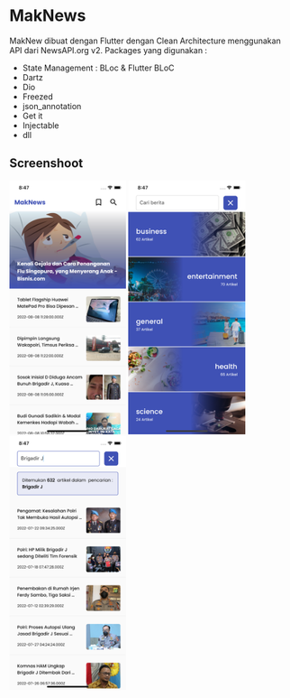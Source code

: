 # MakNews

MakNew dibuat dengan Flutter dengan Clean Architecture menggunakan API dari NewsAPI.org v2. Packages yang digunakan :

- State Management : BLoc & Flutter BLoC
- Dartz
- Dio
- Freezed
- json_annotation
- Get it
- Injectable
- dll

## Screenshoot
<img src="screenshoot/s1.png" height="450" />    <img src="screenshoot/s2.png" height="450" />    <img src="screenshoot/s3.png" height="450" />

